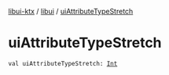 [libui-ktx](../index.md) / [libui](index.md) / [uiAttributeTypeStretch](./ui-attribute-type-stretch.md)

# uiAttributeTypeStretch

`val uiAttributeTypeStretch: `[`Int`](https://kotlinlang.org/api/latest/jvm/stdlib/kotlin/-int/index.html)